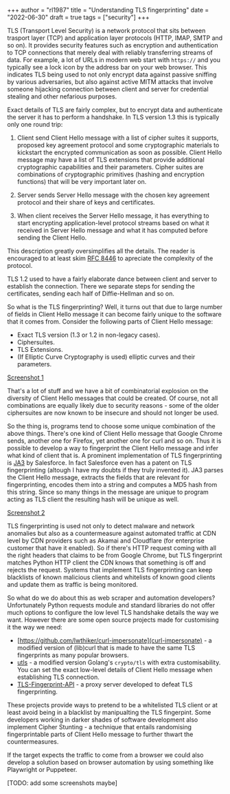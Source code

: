 +++
author = "rl1987"
title = "Understanding TLS fingerprinting"
date = "2022-06-30"
draft = true
tags = ["security"]
+++

TLS (Transport Level Security) is a network protocol that sits between trasport layer (TCP)
and application layer protocols (HTTP, IMAP, SMTP and so on). It provides security features
such as encryption and authentication to TCP connections that merely deal with reliably
transferring streams of data. For example, a lot of URLs in modern web start with `https://`
and you typically see a lock icon by the address bar on your web browser. This indicates
TLS being used to not only encrypt data against passive sniffing by various adversaries, but
also against active MITM attacks that involve someone hijacking connection between
client and server for credential stealing and other nefarious purposes.

Exact details of TLS are fairly complex, but to encrypt data and authenticate the server it
has to perform a handshake. In TLS version 1.3 this is typically only one round trip:

1. Client send Client Hello message with a list of cipher suites it supports, proposed key
agreement protocol and some cryptographic materials to kickstart the encrypted communication
as soon as possible. Client Hello message may have a list of TLS extensions that provide
additional cryptographic capabilities and their parameters. Cipher suites are combinations
of cryptographic primitives (hashing and encryption functions) that will be very important
later on.

2. Server sends Server Hello message with the chosen key agreement protocol and their share
of keys and certificates.

3. When client receives the Server Hello message, it has everything to start encrypting
application-level protocol streams based on what it received in Server Hello message and
what it has computed before sending the Client Hello.

This description greatly oversimplifies all the details. The reader is encouraged to at least
skim [RFC 8446](https://www.rfc-editor.org/rfc/rfc8446.txt) to apreciate the complexity of
the protocol.

TLS 1.2 used to have a fairly elaborate dance between client and server to establish the connection.
There we separate steps for sending the certificates, sending each half of Diffie-Hellman
and so on. 

So what is the TLS fingerprinting? Well, it turns out that due to large number of fields
in Client Hello message it can become fairly unique to the software that it comes from.
Consider the following parts of Client Hello message:

* Exact TLS version (1.3 or 1.2 in non-legacy cases).
* Ciphersuites.
* TLS Extensions.
* (If Elliptic Curve Cryptography is used) elliptic curves and their parameters.

[Screenshot 1](/2022-06-27_15.31.57.png)

That's a lot of stuff and we have a bit of combinatorial explosion on the diversity
of Client Hello messages that could be created. Of course, not all combinations are
equally likely due to security reasons - some of the older ciphersuites are now
known to be insecure and should not longer be used.

So the thing is, programs tend to choose some unique combination of the above things.
There's one kind of Client Hello message that Google Chrome sends, another one for
Firefox, yet another one for curl and so on. Thus it is possible to develop a way
to fingerprint the Client Hello message and infer what kind of client that is.
A prominent implementation of TLS fingerprinting is [JA3](https://github.com/salesforce/ja3)
by Salesforce. In fact Salesforce even has a patent on TLS fingerprinting
(altough I have my doubts if they truly invented it). JA3 parses the Client
Hello message, extracts the fields that are relevant for fingerprinting, 
encodes them into a string and computes a MD5 hash from this string.
Since so many things in the message are unique to program acting as TLS
client the resulting hash will be unique as well. 

[Screenshot 2](/2022-06-27_15.26.05.png)

TLS fingerprinting is used not only to detect malware and network anomalies
but also as a countermeasure against automated traffic at CDN
level by CDN providers such as Akamai and Cloudflare (for enterprise
customer that have it enabled). So if there's HTTP request coming with all the
right headers that claims to be from Google Chrome, but TLS fingerprint
matches Python HTTP client the CDN knows that something is off and
rejects the request. Systems that implement TLS fingerprinting can keep
blacklists of known malicious clients and whitelists of known
good clients and update them as traffic is being monitored.

So what do we do about this as web scraper and automation developers?
Unfortunately Python requests module and standard libraries do not offer
much options to configure the low level TLS handshake details the way we
want. However there are some open source projects made for customising it
the way we need:

* [https://github.com/lwthiker/curl-impersonate](curl-impersonate) - 
a modified version of (lib)curl that is made to have the same TLS
fingerprints as many popular browsers.
* [utls](https://github.com/refraction-networking/utls) - a modified
version Golang's `crypto/tls` with extra customisability. You can set
the exact low-level details of Client Hello message when establishing
TLS connection.
* [TLS-Fingerprint-API](https://github.com/Carcraftz/TLS-Fingerprint-API) - a
proxy server developed to defeat TLS fingerprinting.

These projects provide ways to pretend to be a whitelisted TLS client or 
at least avoid being in a blacklist by manipualting the TLS fingerpint. 
Some developers working in darker shades of software development also 
implement Cipher Stunting - a technique that entails randomising 
fingerprintable parts of Client Hello message to further thwart the countermeasures.

If the target expects the traffic to come from a browser we could also
develop a solution based on browser automation by using something
like Playwright or Puppeteer.

[TODO: add some screenshots maybe]
